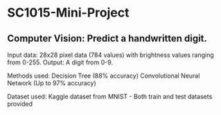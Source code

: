 # SC1015-Mini-Project
## Computer Vision: Predict a handwritten digit.
Input data: 28x28 pixel data (784 values) with brightness values ranging from 0-255.
Output: A digit from 0-9.

Methods used: 
Decision Tree (88% accuracy)
Convolutional Neural Network (Up to 97% accuracy)

Dataset used:
Kaggle dataset from MNIST - Both train and test datasets provided
